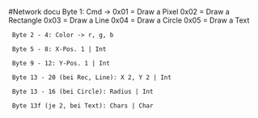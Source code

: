 #Network docu
	Byte 1: Cmd -> 0x01 = Draw a Pixel
		       0x02 = Draw a Rectangle
	  	       0x03 = Draw a Line
	 	       0x04 = Draw a Circle
	 	       0x05 = Draw a Text
	 
	 Byte 2 - 4: Color -> r, g, b
	 
	 Byte 5 - 8: X-Pos. 1 | Int
	 
	 Byte 9 - 12: Y-Pos. 1 | Int
	 
	 Byte 13 - 20 (bei Rec, Line): X 2, Y 2 | Int
	 
	 Byte 13 - 16 (bei Circle): Radius | Int
	 
	 Byte 13f (je 2, bei Text): Chars | Char
